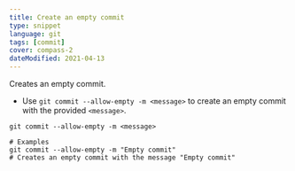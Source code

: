 ```yaml
---
title: Create an empty commit
type: snippet
language: git
tags: [commit]
cover: compass-2
dateModified: 2021-04-13
---
```


Creates an empty commit.

- Use `git commit --allow-empty -m <message>` to create an empty commit with the provided `<message>`.

```shell
git commit --allow-empty -m <message>

# Examples
git commit --allow-empty -m "Empty commit"
# Creates an empty commit with the message "Empty commit"
```

